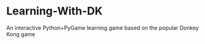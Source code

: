 # Learning-With-DK
An interactive Python+PyGame learning game based on the popular Donkey Kong game
